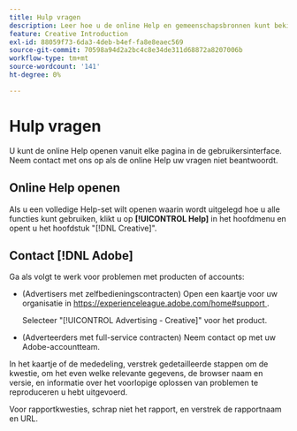 ```yaml
---
title: Hulp vragen
description: Leer hoe u de online Help en gemeenschapsbronnen kunt bekijken en hoe u technische ondersteuning kunt krijgen.
feature: Creative Introduction
exl-id: 88059f73-6da3-4deb-b4ef-fa8e8eaec569
source-git-commit: 70598a94d2a2bc4c8e34de311d68872a8207006b
workflow-type: tm+mt
source-wordcount: '141'
ht-degree: 0%

---
```


# Hulp vragen

<!-- Can remove this page when we move this into DSP help -->

U kunt de online Help openen vanuit elke pagina in de gebruikersinterface. Neem contact met ons op als de online Help uw vragen niet beantwoordt.

## Online Help openen

Als u een volledige Help-set wilt openen waarin wordt uitgelegd hoe u alle functies kunt gebruiken, klikt u op **[!UICONTROL Help]** in het hoofdmenu en opent u het hoofdstuk &quot;[!DNL Creative]&quot;.

<!--
## Ask the Adobe Advertising community

Look for answers to your questions in the [Adobe Advertising community forums](https://experienceleaguecommunities.adobe.com/t5/adobe-advertising/ct-p/adobe-advertising-cloud-community).
-->

## Contact [!DNL Adobe]

Ga als volgt te werk voor problemen met producten of accounts:

* (Advertisers met zelfbedieningscontracten) Open een kaartje voor uw organisatie in [ https://experienceleague.adobe.com/home#support ](https://experienceleague.adobe.com/home?support-tab=home#support).

  Selecteer &quot;[!UICONTROL Advertising - Creative]&quot; voor het product.

* (Adverteerders met full-service contracten) Neem contact op met uw Adobe-accountteam.

In het kaartje of de mededeling, verstrek gedetailleerde stappen om de kwestie, om het even welke relevante gegevens, de browser naam en versie, en informatie over het voorlopige oplossen van problemen te reproduceren u hebt uitgevoerd.

Voor rapportkwesties, schrap niet het rapport, en verstrek de rapportnaam en URL.

